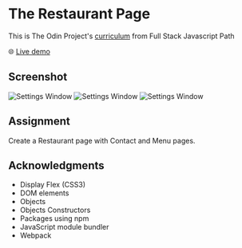 # The Restaurant Page

This is The Odin Project's [curriculum](https://www.theodinproject.com/paths/full-stack-javascript/courses/javascript/lessons/restaurant-page) from Full Stack Javascript Path

:globe_with_meridians: [Live demo](https://htmlpreview.github.io/?https://github.com/Jess2D/theodinproject-restaurant-page/blob/master/dist/index.html)

## Screenshot
![Settings Window](https://github.com/Jess2D/theodinproject-restaurant-page/blob/master/img/dist/Screenshot1.PNG)
![Settings Window](https://github.com/Jess2D/theodinproject-restaurant-page/blob/master/dist/img/Screenshot2.PNG)
![Settings Window](https://github.com/Jess2D/theodinproject-restaurant-page/blob/master/dist/img/Screenshot3.PNG)
## Assignment
Create a Restaurant page with Contact and Menu pages.

## Acknowledgments
- Display Flex (CSS3)
- DOM elements
- Objects 
- Objects Constructors
- Packages using npm
- JavaScript module bundler
- Webpack



